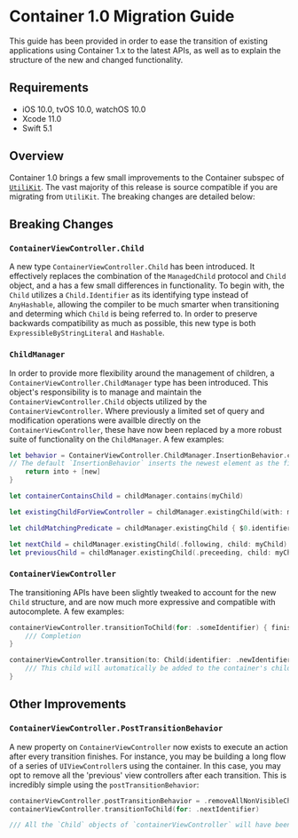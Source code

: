 # Container 1.0 Migration Guide

This guide has been provided in order to ease the transition of existing applications using Container 1.x to the latest APIs, as well as to explain the structure of the new and changed functionality.

## Requirements

- iOS 10.0, tvOS 10.0, watchOS 10.0
- Xcode 11.0
- Swift 5.1

## Overview

Container 1.0 brings a few small improvements to the Container subspec of [`UtiliKit`](https://github.com/BottleRocketStudios/iOS-UtiliKit). The vast majority of this release is source compatible if you are migrating from `UtiliKit`. The breaking changes are detailed below:


## Breaking Changes

### `ContainerViewController.Child`

A new type `ContainerViewController.Child` has been introduced. It effectively replaces the combination of the `ManagedChild` protocol and `Child` object, and a has a few small differences in functionality. To begin with, the `Child` utilizes a `Child.Identifier` as its identifying type instead of `AnyHashable`, allowing the compiler to be much smarter when transitioning and determing which `Child` is being referred to. In order to preserve backwards compatibility as much as possible, this new type is both `ExpressibleByStringLiteral` and `Hashable`.

### `ChildManager`

In order to provide more flexibility around the management of children, a `ContainerViewController.ChildManager` type has been introduced. This object's responsibility is to manage and maintain the `ContainerViewController.Child` objects utilized by the `ContainerViewController`. Where previously a limited set of query and modification operations were availble directly on the `ContainerViewController`, these have now been replaced by a more robust suite of functionality on the `ChildManager`. A few examples:

```swift
let behavior = ContainerViewController.ChildManager.InsertionBehavior.custom { into, new in
// The default `InsertionBehavior` inserts the newest element as the first child, and a `sorted` behavior is also available.
    return into + [new]
}

let containerContainsChild = childManager.contains(myChild)

let existingChildForViewController = childManager.existingChild(with: myViewController)

let childMatchingPredicate = childManager.existingChild { $0.identifier == .myIdentifier }

let nextChild = childManager.existingChild(.following, child: myChild)
let previousChild = childManager.existingChild(.preceeding, child: myChild)
```

### `ContainerViewController`

The transitioning APIs have been slightly tweaked to account for the new `Child` structure, and are now much more expressive and compatible with autocomplete. A few examples:

```swift 
containerViewController.transitionToChild(for: .someIdentifier) { finished in 
    /// Completion
}

containerViewController.transition(to: Child(identifier: .newIdentifier, viewController: myViewController) { finished in
    /// This child will automatically be added to the container's children if it is not already
}
```

## Other Improvements

### `ContainerViewController.PostTransitionBehavior`

A new property on `ContainerViewController` now exists to execute an action after every transition finishes. For instance, you may be building a long flow of a series of `UIViewController`s using the container. In this case, you may opt to remove all the 'previous' view controllers after each transition. This is incredibly simple using the `postTransitionBehavior`:

```swift
containerViewController.postTransitionBehavior = .removeAllNonVisibleChildren
containerViewController.transitionToChild(for: .nextIdentifier)

/// All the `Child` objects of `containerViewController` will have been removed from the container.
```


